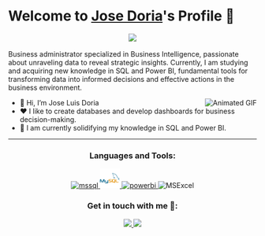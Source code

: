 <p align="center">
  <h1>Welcome to <a href="https://github.com/Josedoria93">Jose Doria</a>'s Profile 👋</h1>
</p>

<p align="center">
  <a href="https://github.com/DenverCoder1/readme-typing-svg">
    <img src="https://readme-typing-svg.herokuapp.com?font=IBM+Plex+Sans&color=F72EE2&size=25&lines=Welcome+to+my+GitHub+Profile!;Business+administrator+specialized+in+Business+Intelligence%2C+passionate+about+unraveling+data+to+reveal+strategic+insights.+Currently%2C+I+am+studying+and+acquiring+new+knowledge+in+SQL+and+Power+BI%2C+fundamental+tools+for+transforming+data+into+informed+decisions+and+effective+actions+in+the+business+environment." />
  </a>
</p>

<p>
  Business administrator specialized in Business Intelligence, passionate about unraveling data to reveal strategic insights. Currently, I am studying and acquiring new knowledge in SQL and Power BI, fundamental tools for transforming data into informed decisions and effective actions in the business environment.
</p>

<img align="right" src="https://media.giphy.com/media/M9gbBd9nbDrOTu1Mqx/giphy.gif" alt="Animated GIF">

<ul>
  <li>👋 Hi, I’m Jose Luis Doria</li>
  <li>❤️ I like to create databases and develop dashboards for business decision-making.</li>
  <li>🌱 I am currently solidifying my knowledge in SQL and Power BI.</li>
</ul>

<hr>

<h3 align="center">Languages and Tools:</h3>
<p align="center">
  <a href="https://www.microsoft.com/en-us/sql-server" target="_blank">
    <img src="https://www.svgrepo.com/show/303229/microsoft-sql-server-logo.svg" alt="mssql" width="40" height="40"/>
  </a>
  <a href="https://www.mysql.com/" target="_blank">
    <img src="https://raw.githubusercontent.com/devicons/devicon/master/icons/mysql/mysql-original-wordmark.svg" alt="mysql" width="40" height="40"/>
  </a>
  <a href="https://powerbi.microsoft.com/" target="_blank">
    <img src="https://raw.githubusercontent.com/devicons/devicon/master/icons/powerbi/powerbi-original.svg" alt="powerbi" width="40" height="40"/>
  </a>
  <img src="https://img.shields.io/badge/Microsoft_Excel-217346?style=for-the-badge&logo=microsoft-excel&logoColor=white" alt="MSExcel"/>
</p>

<h3 align="center">Get in touch with me 👋:</h3>
<p align="center">
  <a href="https://www.linkedin.com/in/jose-luis-doria-petro-75b78a211/">
    <img src="https://img.shields.io/badge/linkedin-%230077B5.svg?&style=for-the-badge&logo=linkedin&logoColor=white" height="35">
  </a> 
  <a href="mailto:joseluisdoria7@gmail.com">
    <img src="https://img.shields.io/badge/Gmail-333333?style=for-the-badge&logo=gmail&logoColor=red" height="35">
  </a>
</p>







